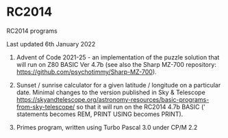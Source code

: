 # RC2014
RC2014 programs

Last updated 6th January 2022

1. Advent of Code 2021-25 - an implementation of the puzzle solution that will run on Z80 BASIC Ver 4.7b (see also the Sharp MZ-700 repository: https://github.com/psychotimmy/Sharp-MZ-700).

2. Sunset / sunrise calculator for a given latitude / longitude on a particular date. Minimal changes to the version published in Sky & Telescope https://skyandtelescope.org/astronomy-resources/basic-programs-from-sky-telescope/ so that it will run on the RC2014 4.7b BASIC (' statements becomes REM, PRINT USING becomes PRINT).

3. Primes program, written using Turbo Pascal 3.0 under CP/M 2.2
